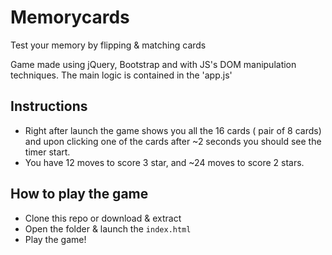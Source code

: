 # Memorycards
Test your memory by flipping & matching cards

Game made using jQuery, Bootstrap and with JS's DOM manipulation techniques. The main logic is contained in the 'app.js'

## Instructions
* Right after launch the game shows you all the 16 cards ( pair of 8 cards) and upon clicking one of the cards after ~2 seconds you should see the timer start.
* You have 12 moves to score 3 star, and ~24 moves to score 2 stars.

## How to play the game

* Clone this repo or download & extract
* Open the folder & launch the `index.html`
* Play the game!